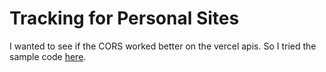 # Tracking for Personal Sites

I wanted to see if the CORS worked better on the vercel apis.  So I tried the sample code [here](https://vercel.com/knowledge/how-to-enable-cors).

